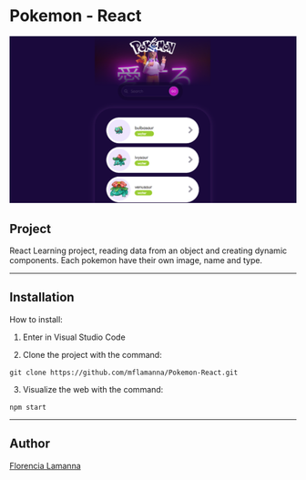# Pokemon - React
![screenshoot](./src/images/pantalla%20pokemon.png)


## Project

React Learning project, reading data from an object and creating dynamic components.
Each pokemon have their own image, name and type.

***
## Installation
How to install:

1. Enter in Visual Studio Code

2.  Clone the project with the command: 
 ``` 
git clone https://github.com/mflamanna/Pokemon-React.git
```
3. Visualize the web with the command:
``` 
npm start
```

***

## Author
[Florencia Lamanna](https://github.com/mflamanna)
